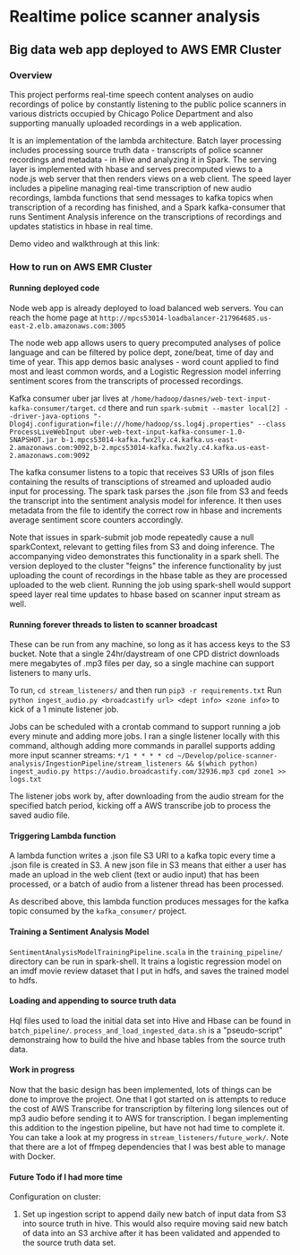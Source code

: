 # Realtime police scanner analysis
## Big data web app deployed to AWS EMR Cluster

### Overview
This project performs real-time speech content analyses on audio recordings of police by constantly listening to the public police scanners in various districts occupied by Chicago Police Department and also supporting manually uploaded recordings in a web application.

It is an implementation of the lambda architecture. Batch layer processing includes processing source truth data - transcripts of police scanner recordings and metadata - in Hive and analyzing it in Spark. The serving layer is implemented with hbase and serves precomputed views to a node.js web server that then renders views on a web client. The speed layer includes a pipeline managing real-time transcription of new audio recordings, lambda functions that send messages to kafka topics when transcription of a recording has finished, and a Spark kafka-consumer that runs Sentiment Analysis inference on the transcriptions of recordings and updates statistics in hbase in real time.

Demo video and walkthrough at this link: 

### How to run on AWS EMR Cluster

#### Running deployed code
Node web app is already deployed to load balanced web servers. You can reach the home page at `http://mpcs53014-loadbalancer-217964685.us-east-2.elb.amazonaws.com:3005`

The node web app allows users to query precomputed analyses of police language and can be filtered by police dept, zone/beat, time of day and time of year. This app demos basic analyses - word count applied to find most and least common words, and a Logistic Regression model inferring sentiment scores from the transcripts of processed recordings.

Kafka consumer uber jar lives at `/home/hadoop/dasnes/web-text-input-kafka-consumer/target`. `cd` there and run `spark-submit --master local[2] --driver-java-options "-Dlog4j.configuration=file:///home/hadoop/ss.log4j.properties" --class ProcessLiveWebInput uber-web-text-input-kafka-consumer-1.0-SNAPSHOT.jar b-1.mpcs53014-kafka.fwx2ly.c4.kafka.us-east-2.amazonaws.com:9092,b-2.mpcs53014-kafka.fwx2ly.c4.kafka.us-east-2.amazonaws.com:9092`

The kafka consumer listens to a topic that receives S3 URIs of json files containing the results of transciptions of streamed and uploaded audio input for processing. The spark task parses the .json file from S3 and feeds the transcript into the sentiment analysis model for inference. It then uses metadata from the file to identify the correct row in hbase and increments average sentiment score counters accordingly.

Note that issues in spark-submit job mode repeatedly cause a null sparkContext, relevant to getting files from S3 and doing inference. The accompanying video demonstrates this functionality in a spark shell. The version deployed to the cluster "feigns" the inference functionality by just uploading the count of recordings in the hbase table as they are processed uploaded to the web client. Running the job using spark-shell would support speed layer real time updates to hbase based on scanner input stream as well.

#### Running forever threads to listen to scanner broadcast
These can be run from any machine, so long as it has access keys to the S3 bucket. Note that a single 24hr/daystream of one CPD district downloads mere megabytes of .mp3 files per day, so a single machine can support listeners to many urls.

To run, `cd stream_listeners/` and then run `pip3 -r requirements.txt` Run `python ingest_audio.py <broadcastify url> <dept info> <zone info>` to kick of a 1 minute listener job.

Jobs can be scheduled with a crontab command to support running a job every minute and adding more jobs. I ran a single listener locally with this command, although adding more commands in parallel supports adding more input scanner streams:
`*/1 * * * * cd ~/Develop/police-scanner-analysis/IngestionPipeline/stream_listeners && $(which python) ingest_audio.py https://audio.broadcastify.com/32936.mp3 cpd zone1 >> logs.txt`

The listener jobs work by, after downloading from the audio stream for the specified batch period, kicking off a AWS transcribe job to process the saved audio file.

#### Triggering Lambda function
A lambda function writes a .json file S3 URI to a kafka topic every time a .json file is created in S3. A new json file in S3 means that either a user has made an upload in the web client (text or audio input) that has been processed, or a batch of audio from a listener thread has been processed.

As described above, this lambda function produces messages for the kafka topic consumed by the `kafka_consumer/` project.

#### Training a Sentiment Analysis Model
`SentimentAnalysisModelTrainingPipeline.scala` in the `training_pipeline/` directory can be run in spark-shell. It trains a logistic regression model on an imdf movie review dataset that I put in hdfs, and saves the trained model to hdfs.


#### Loading and appending to source truth data
Hql files used to load the initial data set into Hive and Hbase can be found in `batch_pipeline/`. `process_and_load_ingested_data.sh` is a "pseudo-script" demonstraing how to build the hive and hbase tables from the source truth data.

#### Work in progress
Now that the basic design has been implemented, lots of things can be done to improve the project. One that I got started on is attempts to reduce the cost of AWS Transcribe for transcription by filtering long silences out of mp3 audio before sending it to AWS for transcription. I began implementing this addition to the ingestion pipeline, but have not had time to complete it. You can take a look at my progress in `stream_listeners/future_work/`. Note that there are a lot of ffmpeg dependencies that I was best able to manage with Docker.


#### Future Todo if I had more time
Configuration on cluster:
1. Set up ingestion script to append daily new batch of input data from S3 into source truth in hive. This would also require moving said new batch of data into an S3 archive after it has been validated and appended to the source truth data set. 
